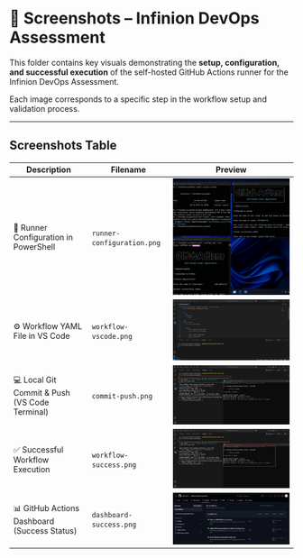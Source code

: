 # 📸 Screenshots – Infinion DevOps Assessment

This folder contains key visuals demonstrating the **setup, configuration, and successful execution** of the self-hosted GitHub Actions runner for the Infinion DevOps Assessment.

Each image corresponds to a specific step in the workflow setup and validation process.

---

## Screenshots Table

Description | Filename | Preview
--- | --- | ---
🧰 Runner Configuration in PowerShell | `runner-configuration.png` | ![Runner Configuration](runner-configuration.png)
⚙️ Workflow YAML File in VS Code | `workflow-vscode.png` | ![Workflow YAML](workflow-vscode.png)
💻 Local Git Commit & Push (VS Code Terminal) | `commit-push.png` | ![Commit & Push](commit-push.png)
✅ Successful Workflow Execution | `workflow-success.png` | ![Workflow Success](workflow-success.png)
📊 GitHub Actions Dashboard (Success Status) | `dashboard-success.png` | ![Dashboard](dashboard-success.png)
